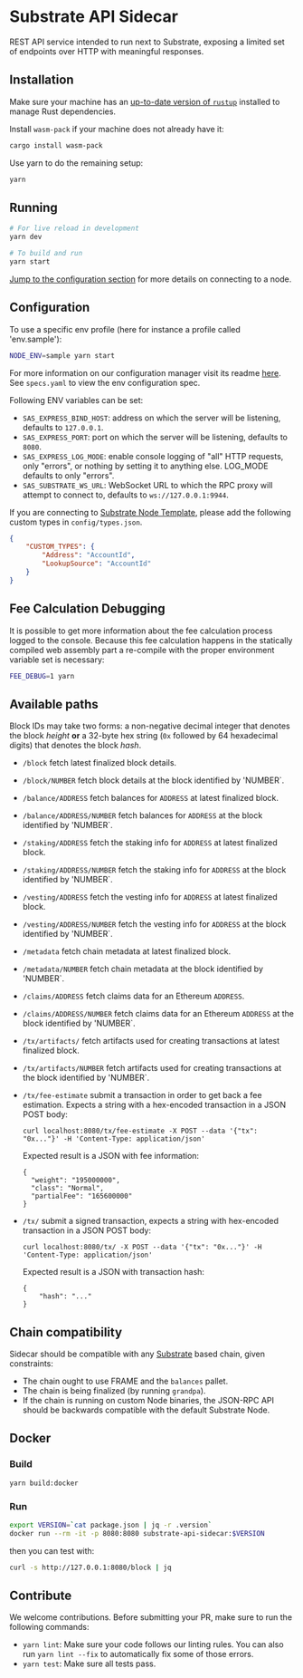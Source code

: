 # Substrate API Sidecar

REST API service intended to run next to Substrate, exposing a limited set of endpoints over HTTP
with meaningful responses.

## Installation

Make sure your machine has an
[up-to-date version of `rustup`](https://www.rust-lang.org/tools/install) installed to manage Rust
dependencies.

Install `wasm-pack` if your machine does not already have it:

```bash
cargo install wasm-pack
```

Use yarn to do the remaining setup:

```bash
yarn
```

## Running

```bash
# For live reload in development
yarn dev

# To build and run
yarn start
```

[Jump to the configuration section](#configuration) for more details on connecting to a node.

## Configuration

To use a specific env profile (here for instance a profile called 'env.sample'):

```bash
NODE_ENV=sample yarn start
```

For more information on our configuration manager visit its readme [here](https://gitlab.com/chevdor/confmgr/-/raw/master/README.adoc). See `specs.yaml` to view the env configuration spec.

Following ENV variables can be set:

-   `SAS_EXPRESS_BIND_HOST`: address on which the server will be listening, defaults to `127.0.0.1`.
-   `SAS_EXPRESS_PORT`: port on which the server will be listening, defaults to `8080`.
-   `SAS_EXPRESS_LOG_MODE`: enable console logging of "all" HTTP requests, only "errors", or nothing by
    setting it to anything else. LOG_MODE defaults to only "errors".
-   `SAS_SUBSTRATE_WS_URL`: WebSocket URL to which the RPC proxy will attempt to connect to, defaults to
    `ws://127.0.0.1:9944`.

If you are connecting to [Substrate Node Template](https://github.com/substrate-developer-hub/substrate-node-template), please add the following custom types in `config/types.json`.

```json
{
	"CUSTOM_TYPES": {
		"Address": "AccountId",
		"LookupSource": "AccountId"
	}
}
```

## Fee Calculation Debugging

It is possible to get more information about the fee calculation process logged to
the console. Because this fee calculation happens in the statically compiled web assembly part
a re-compile with the proper environment variable set is necessary:

```bash
FEE_DEBUG=1 yarn
```

## Available paths

Block IDs may take two forms: a non-negative decimal integer that denotes the block _height_ **or**
a 32-byte hex string (`0x` followed by 64 hexadecimal digits) that denotes the block _hash_.

-   `/block` fetch latest finalized block details.

-   `/block/NUMBER` fetch block details at the block identified by 'NUMBER`.

-   `/balance/ADDRESS` fetch balances for `ADDRESS` at latest finalized block.

-   `/balance/ADDRESS/NUMBER` fetch balances for `ADDRESS` at the block identified by 'NUMBER`.

-   `/staking/ADDRESS` fetch the staking info for `ADDRESS` at latest finalized block.

-   `/staking/ADDRESS/NUMBER` fetch the staking info for `ADDRESS` at the block identified by 'NUMBER`.

-   `/vesting/ADDRESS` fetch the vesting info for `ADDRESS` at latest finalized block.

-   `/vesting/ADDRESS/NUMBER` fetch the vesting info for `ADDRESS` at the block identified by 'NUMBER`.

-   `/metadata` fetch chain metadata at latest finalized block.

-   `/metadata/NUMBER` fetch chain metadata at the block identified by 'NUMBER`.

-   `/claims/ADDRESS` fetch claims data for an Ethereum `ADDRESS`.

-   `/claims/ADDRESS/NUMBER` fetch claims data for an Ethereum `ADDRESS` at the block identified by 'NUMBER`.

-   `/tx/artifacts/` fetch artifacts used for creating transactions at latest finalized block.

-   `/tx/artifacts/NUMBER` fetch artifacts used for creating transactions at the block identified by 'NUMBER`.

-   `/tx/fee-estimate` submit a transaction in order to get back a fee estimation. Expects a string
    with a hex-encoded transaction in a JSON POST body:

    ```
    curl localhost:8080/tx/fee-estimate -X POST --data '{"tx": "0x..."}' -H 'Content-Type: application/json'
    ```

    Expected result is a JSON with fee information:

    ```
    {
      "weight": "195000000",
      "class": "Normal",
      "partialFee": "165600000"
    }
    ```

-   `/tx/` submit a signed transaction, expects a string with hex-encoded transaction in a JSON POST
    body:
    ```
    curl localhost:8080/tx/ -X POST --data '{"tx": "0x..."}' -H 'Content-Type: application/json'
    ```
    Expected result is a JSON with transaction hash:
    ```
    {
        "hash": "..."
    }
    ```

## Chain compatibility

Sidecar should be compatible with any [Substrate](https://substrate.dev/) based chain, given
constraints:

-   The chain ought to use FRAME and the `balances` pallet.
-   The chain is being finalized (by running `grandpa`).
-   If the chain is running on custom Node binaries, the JSON-RPC API should be backwards compatible
    with the default Substrate Node.

## Docker

### Build

```bash
yarn build:docker
```

### Run

```bash
export VERSION=`cat package.json | jq -r .version`
docker run --rm -it -p 8080:8080 substrate-api-sidecar:$VERSION
```

then you can test with:

```bash
curl -s http://127.0.0.1:8080/block | jq
```

## Contribute

We welcome contributions. Before submitting your PR, make sure to run the following commands:

-   `yarn lint`: Make sure your code follows our linting rules. You can also run `yarn lint --fix` to
    automatically fix some of those errors.
-   `yarn test`: Make sure all tests pass.
